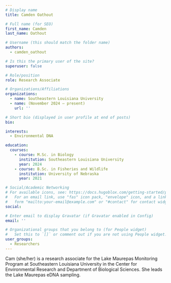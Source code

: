 ```yaml
---
# Display name
title: Camden Oathout

# Full name (for SEO)
first_name: Camden
last_name: Oathout

# Username (this should match the folder name)
authors:
  - camden_oathout

# Is this the primary user of the site?
superuser: false

# Role/position
role: Research Associate

# Organizations/Affiliations
organizations:
  - name: Southeastern Louisiana University 
  - name: (November 2024 – present)
    url: ''

# Short bio (displayed in user profile at end of posts)
bio: 

interests:
  - Environmental DNA

education:
  courses:
    - course: M.Sc. in Biology
      institution: Southeastern Louisiana University
      year: 2024
    - course: B.Sc. in Fisheries and Wildlife
      institution: University of Nebraska
      year: 2021

# Social/Academic Networking
# For available icons, see: https://docs.hugoblox.com/getting-started/page-builder/#icons
#   For an email link, use "fas" icon pack, "envelope" icon, and a link in the
#   form "mailto:your-email@example.com" or "#contact" for contact widget.
social:

# Enter email to display Gravatar (if Gravatar enabled in Config)
email: ''

# Organizational groups that you belong to (for People widget)
#   Set this to `[]` or comment out if you are not using People widget.
user_groups:
  - Researchers
---
```


Cam (she/her) is a research associate for the Lake Maurepas Monitoring Program at Southeastern Louisiana University in the Center for Environmental Research and Department of Biological Sciences. She leads the Lake Maurepas eDNA sampling.

